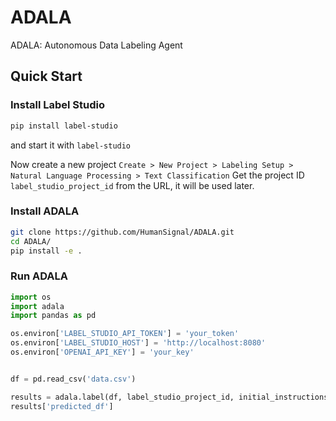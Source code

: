 # ADALA
ADALA: Autonomous Data Labeling Agent

## Quick Start

### Install Label Studio

```bash
pip install label-studio
```

and start it with `label-studio`

Now create a new project `Create > New Project > Labeling Setup > Natural Language Processing > Text Classification`
Get the project ID `label_studio_project_id` from the URL, it will be used later.

### Install ADALA

```bash
git clone https://github.com/HumanSignal/ADALA.git
cd ADALA/
pip install -e .
```

### Run ADALA

```python
import os
import adala
import pandas as pd

os.environ['LABEL_STUDIO_API_TOKEN'] = 'your_token'
os.environ['LABEL_STUDIO_HOST'] = 'http://localhost:8080'
os.environ['OPENAI_API_KEY'] = 'your_key'


df = pd.read_csv('data.csv')

results = adala.label(df, label_studio_project_id, initial_instructions='Go go!')
results['predicted_df']
```
